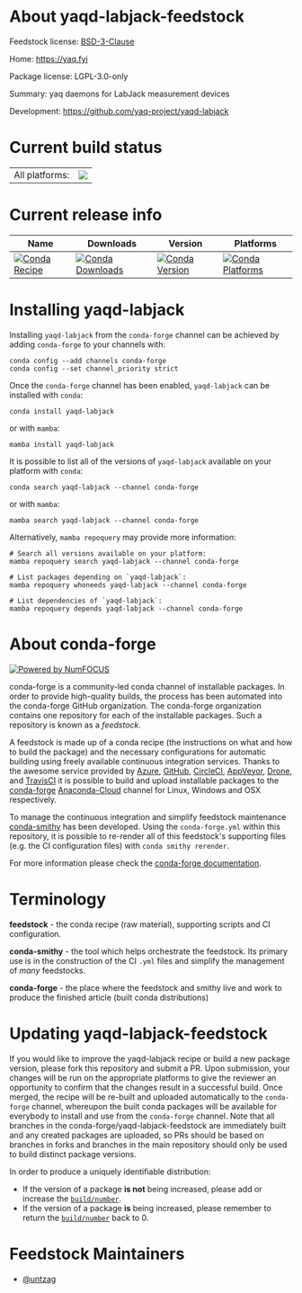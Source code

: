 About yaqd-labjack-feedstock
============================

Feedstock license: [BSD-3-Clause](https://github.com/conda-forge/yaqd-labjack-feedstock/blob/main/LICENSE.txt)

Home: https://yaq.fyi

Package license: LGPL-3.0-only

Summary: yaq daemons for LabJack measurement devices

Development: https://github.com/yaq-project/yaqd-labjack

Current build status
====================


<table><tr><td>All platforms:</td>
    <td>
      <a href="https://dev.azure.com/conda-forge/feedstock-builds/_build/latest?definitionId=17720&branchName=main">
        <img src="https://dev.azure.com/conda-forge/feedstock-builds/_apis/build/status/yaqd-labjack-feedstock?branchName=main">
      </a>
    </td>
  </tr>
</table>

Current release info
====================

| Name | Downloads | Version | Platforms |
| --- | --- | --- | --- |
| [![Conda Recipe](https://img.shields.io/badge/recipe-yaqd--labjack-green.svg)](https://anaconda.org/conda-forge/yaqd-labjack) | [![Conda Downloads](https://img.shields.io/conda/dn/conda-forge/yaqd-labjack.svg)](https://anaconda.org/conda-forge/yaqd-labjack) | [![Conda Version](https://img.shields.io/conda/vn/conda-forge/yaqd-labjack.svg)](https://anaconda.org/conda-forge/yaqd-labjack) | [![Conda Platforms](https://img.shields.io/conda/pn/conda-forge/yaqd-labjack.svg)](https://anaconda.org/conda-forge/yaqd-labjack) |

Installing yaqd-labjack
=======================

Installing `yaqd-labjack` from the `conda-forge` channel can be achieved by adding `conda-forge` to your channels with:

```
conda config --add channels conda-forge
conda config --set channel_priority strict
```

Once the `conda-forge` channel has been enabled, `yaqd-labjack` can be installed with `conda`:

```
conda install yaqd-labjack
```

or with `mamba`:

```
mamba install yaqd-labjack
```

It is possible to list all of the versions of `yaqd-labjack` available on your platform with `conda`:

```
conda search yaqd-labjack --channel conda-forge
```

or with `mamba`:

```
mamba search yaqd-labjack --channel conda-forge
```

Alternatively, `mamba repoquery` may provide more information:

```
# Search all versions available on your platform:
mamba repoquery search yaqd-labjack --channel conda-forge

# List packages depending on `yaqd-labjack`:
mamba repoquery whoneeds yaqd-labjack --channel conda-forge

# List dependencies of `yaqd-labjack`:
mamba repoquery depends yaqd-labjack --channel conda-forge
```


About conda-forge
=================

[![Powered by
NumFOCUS](https://img.shields.io/badge/powered%20by-NumFOCUS-orange.svg?style=flat&colorA=E1523D&colorB=007D8A)](https://numfocus.org)

conda-forge is a community-led conda channel of installable packages.
In order to provide high-quality builds, the process has been automated into the
conda-forge GitHub organization. The conda-forge organization contains one repository
for each of the installable packages. Such a repository is known as a *feedstock*.

A feedstock is made up of a conda recipe (the instructions on what and how to build
the package) and the necessary configurations for automatic building using freely
available continuous integration services. Thanks to the awesome service provided by
[Azure](https://azure.microsoft.com/en-us/services/devops/), [GitHub](https://github.com/),
[CircleCI](https://circleci.com/), [AppVeyor](https://www.appveyor.com/),
[Drone](https://cloud.drone.io/welcome), and [TravisCI](https://travis-ci.com/)
it is possible to build and upload installable packages to the
[conda-forge](https://anaconda.org/conda-forge) [Anaconda-Cloud](https://anaconda.org/)
channel for Linux, Windows and OSX respectively.

To manage the continuous integration and simplify feedstock maintenance
[conda-smithy](https://github.com/conda-forge/conda-smithy) has been developed.
Using the ``conda-forge.yml`` within this repository, it is possible to re-render all of
this feedstock's supporting files (e.g. the CI configuration files) with ``conda smithy rerender``.

For more information please check the [conda-forge documentation](https://conda-forge.org/docs/).

Terminology
===========

**feedstock** - the conda recipe (raw material), supporting scripts and CI configuration.

**conda-smithy** - the tool which helps orchestrate the feedstock.
                   Its primary use is in the construction of the CI ``.yml`` files
                   and simplify the management of *many* feedstocks.

**conda-forge** - the place where the feedstock and smithy live and work to
                  produce the finished article (built conda distributions)


Updating yaqd-labjack-feedstock
===============================

If you would like to improve the yaqd-labjack recipe or build a new
package version, please fork this repository and submit a PR. Upon submission,
your changes will be run on the appropriate platforms to give the reviewer an
opportunity to confirm that the changes result in a successful build. Once
merged, the recipe will be re-built and uploaded automatically to the
`conda-forge` channel, whereupon the built conda packages will be available for
everybody to install and use from the `conda-forge` channel.
Note that all branches in the conda-forge/yaqd-labjack-feedstock are
immediately built and any created packages are uploaded, so PRs should be based
on branches in forks and branches in the main repository should only be used to
build distinct package versions.

In order to produce a uniquely identifiable distribution:
 * If the version of a package **is not** being increased, please add or increase
   the [``build/number``](https://docs.conda.io/projects/conda-build/en/latest/resources/define-metadata.html#build-number-and-string).
 * If the version of a package **is** being increased, please remember to return
   the [``build/number``](https://docs.conda.io/projects/conda-build/en/latest/resources/define-metadata.html#build-number-and-string)
   back to 0.

Feedstock Maintainers
=====================

* [@untzag](https://github.com/untzag/)

